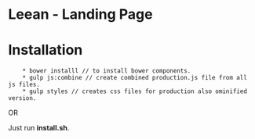 Leean - Landing Page
====================================
# Installation
		* bower installl // to install bower components.
		* gulp js:combine // create combined production.js file from all js files.
		* gulp styles // creates css files for production also ominified version.

OR

Just run **install.sh**.